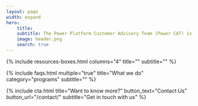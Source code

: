 ```yaml
---
layout: page
width: expand
hero:
    title: 
    subtitle: The Power Platform Customer Advisory Team (Power CAT) is a group of solution architects, engineers, and program managers in Power Platform engineering. We work with customers to solve their hardest problems and guide them to success with Power Platform.
    image: header.png
    search: true
---
```



{% include resources-boxes.html columns="4" title="" subtitle="" %}

{% include faqs.html multiple="true" title="What we do" category="programs" subtitle="" %}

<!-- {% include featured.html tag="featured" title="Popular Articles" subtitle="Featured articles" %} -->

<!-- {% include videos.html columns="2" title="Power CAT Live" subtitle="Videos about Power Platform" %} -->


<!--{% include team.html authors="evan, john, sara, alex, tom, daniel" title="We are here to help" subtitle="Our team is just an email away ready to answer your questions" %}-->

{% include cta.html title="Want to know more?" button_text="Contact Us" button_url="/contact/" subtitle="Get in touch with us" %}

